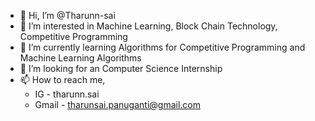 - 👋 Hi, I’m @Tharunn-sai
- 👀 I’m interested in Machine Learning, Block Chain Technology, Competitive Programming
- 🌱 I’m currently learning Algorithms for Competitive Programming and Machine Learning Algorithms
- 💞️ I’m looking for an Computer Science Internship
- 📫 How to reach me,
  - IG    - tharunn.sai
  - Gmail - tharunsai.panuganti@gmail.com

<!---
Tharunn-sai/Tharunn-sai is a ✨ special ✨ repository because its `README.md` (this file) appears on your GitHub profile.
You can click the Preview link to take a look at your changes.
--->
